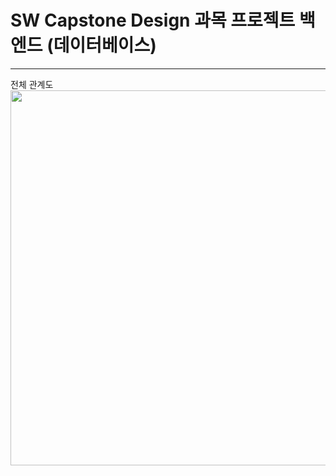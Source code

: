 # SW Capstone Design 과목 프로젝트 백엔드 (데이터베이스)
---
전체 관계도
<img src="https://user-images.githubusercontent.com/68410822/159906709-5716172d-f1a2-4a81-b655-c217247c9b31.png" width="800" height="600"/>
